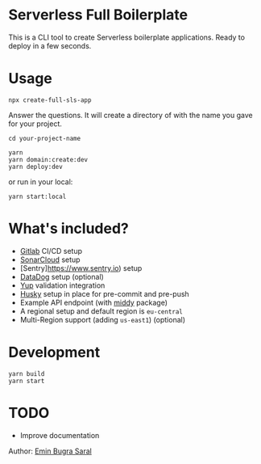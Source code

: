 # Serverless Full Boilerplate

This is a CLI tool to create Serverless boilerplate applications. Ready to deploy in a few seconds.

# Usage

`npx create-full-sls-app`

Answer the questions. It will create a directory of with the name you gave for your project.

`cd your-project-name`

```
yarn
yarn domain:create:dev
yarn deploy:dev
```

or run in your local:

`yarn start:local`

# What's included?

- [Gitlab](https://www.gitlab.com) CI/CD setup
- [SonarCloud](https://www.sonarcloud.io) setup
- [Sentry]https://www.sentry.io) setup
- [DataDog](https://www.datadoghq.com/) setup (optional)
- [Yup](https://www.npmjs.com/package/yup) validation integration
- [Husky](https://github.com/typicode/husky) setup in place for pre-commit and pre-push
- Example API endpoint (with [middy](https://www.npmjs.com/package/middy) package)
- A regional setup and default region is `eu-central`
- Multi-Region support (adding `us-east1`) (optional)

# Development

```
yarn build
yarn start
```

# TODO

- Improve documentation

Author: [Emin Bugra Saral](https://www.saral.dev)
